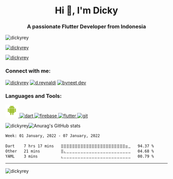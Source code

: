 <h1 align="center">Hi 👋, I'm Dicky</h1>
<h3 align="center">A passionate Flutter Developer from Indonesia</h3>

<p align="left"> <img src="https://komarev.com/ghpvc/?username=dickyrey&label=Profile%20views&color=0e75b6&style=flat" alt="dickyrey" /> </p>

<p align="left"> <a href="https://github.com/ryo-ma/github-profile-trophy"><img src="https://github-profile-trophy.vercel.app/?username=dickyrey" alt="dickyrey" /></a> </p>

<p align="left"> <a href="https://twitter.com/dickyrey" target="blank"><img src="https://img.shields.io/twitter/follow/dickyrey?logo=twitter&style=for-the-badge" alt="dickyrey" /></a> </p>

<h3 align="left">Connect with me:</h3>
<p align="left">
<a href="https://twitter.com/dickyrey" target="blank"><img align="center" src="https://raw.githubusercontent.com/rahuldkjain/github-profile-readme-generator/master/src/images/icons/Social/twitter.svg" alt="dickyrey" height="30" width="40" /></a>
<a href="https://instagram.com/d.reynaldi" target="blank"><img align="center" src="https://raw.githubusercontent.com/rahuldkjain/github-profile-readme-generator/master/src/images/icons/Social/instagram.svg" alt="d.reynaldi" height="30" width="40" /></a>
<a href="https://www.youtube.com/c/byneet dev" target="blank"><img align="center" src="https://raw.githubusercontent.com/rahuldkjain/github-profile-readme-generator/master/src/images/icons/Social/youtube.svg" alt="byneet dev" height="30" width="40" /></a>
</p>

<h3 align="left">Languages and Tools:</h3>
<p align="left"> <a href="https://developer.android.com" target="_blank" rel="noreferrer"> <img src="https://raw.githubusercontent.com/devicons/devicon/master/icons/android/android-original-wordmark.svg" alt="android" width="40" height="40"/> </a> <a href="https://dart.dev" target="_blank" rel="noreferrer"> <img src="https://www.vectorlogo.zone/logos/dartlang/dartlang-icon.svg" alt="dart" width="40" height="40"/> </a> <a href="https://firebase.google.com/" target="_blank" rel="noreferrer"> <img src="https://www.vectorlogo.zone/logos/firebase/firebase-icon.svg" alt="firebase" width="40" height="40"/> </a> <a href="https://flutter.dev" target="_blank" rel="noreferrer"> <img src="https://www.vectorlogo.zone/logos/flutterio/flutterio-icon.svg" alt="flutter" width="40" height="40"/> </a> <a href="https://git-scm.com/" target="_blank" rel="noreferrer"> <img src="https://www.vectorlogo.zone/logos/git-scm/git-scm-icon.svg" alt="git" width="40" height="40"/> </a> </p>

<p><img align="left" src="https://github-readme-stats.vercel.app/api/top-langs?username=dickyrey&show_icons=true&locale=en&layout=compact" alt="dickyrey" /></p>


![Anurag's GitHub stats](https://github-readme-stats.vercel.app/api?username=dickyrey&show_icons=true&theme=omni&hide_border=true)

<!--START_SECTION:waka-->
```text
Week: 01 January, 2022 - 07 January, 2022

Dart    7 hrs 17 mins   ⣿⣿⣿⣿⣿⣿⣿⣿⣿⣿⣿⣿⣿⣿⣿⣿⣿⣿⣿⣿⣿⣿⣿⣶⣀   94.37 % 
Other   21 mins         ⣿⣄⣀⣀⣀⣀⣀⣀⣀⣀⣀⣀⣀⣀⣀⣀⣀⣀⣀⣀⣀⣀⣀⣀⣀   04.68 % 
YAML    3 mins          ⣄⣀⣀⣀⣀⣀⣀⣀⣀⣀⣀⣀⣀⣀⣀⣀⣀⣀⣀⣀⣀⣀⣀⣀⣀   00.79 % 
```
<!--END_SECTION:waka-->

---

<p><img align="center" src="https://github-readme-streak-stats.herokuapp.com/?user=dickyrey&" alt="dickyrey" /></p>
